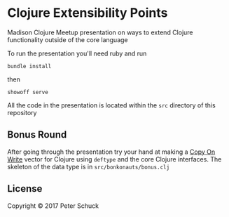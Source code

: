 # Clojure Extensibility Points

Madison Clojure Meetup presentation on ways to extend Clojure functionality outside of the core language

To run the presentation you'll need ruby and run

`bundle install`

then

`showoff serve`

All the code in the presentation is located within the `src` directory of this repository

## Bonus Round

After going through the presentation try your hand at making a [Copy On Write](https://en.wikipedia.org/wiki/Copy-on-write) vector for Clojure using `deftype` and the core Clojure interfaces. The skeleton of the data type is in `src/bonkonauts/bonus.clj`

## License

Copyright © 2017 Peter Schuck
